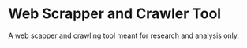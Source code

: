 # Web Scrapper and Crawler Tool

A web scapper and crawling tool meant for research and analysis only.
